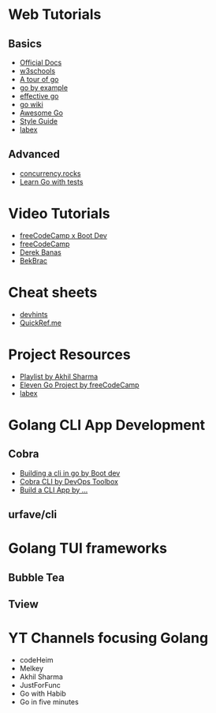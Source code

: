 # Web Tutorials

## Basics

- [Official Docs](https://go.dev/learn/)
- [w3schools](https://w3schools.com/go)
- [A tour of go](https://tour.go.dev/welcome/1)
- [go by example](https://gobyexample.com/)
- [effective go](https://go.dev/doc/effective_go)
- [go wiki](https://github.com/golang/go/wiki/)
- [Awesome Go](https://awesome-go.com/)
- [Style Guide](https://github.com/golang/go/wiki/CodeReviewComments)
- [labex](https://labex.io/learn/go)

## Advanced

- [concurrency.rocks](https://www.concurrency.rocks/)
- [Learn Go with tests](https://quii.gitbook.io/learn-go-with-tests)

# Video Tutorials

- [freeCodeCamp x Boot Dev](https://youtu.be/un6ZyFkqFKo?si=F6f5OWvuxSnOMmS-)
- [freeCodeCamp](https://youtu.be/YS4e4q9oBaU?si=NJ-ExNw7XkPaq-8h)
- [Derek Banas](https://youtu.be/YzLrWHZa-Kc?si=za2_HM1wIagiWdzr)
- [BekBrac](https://youtu.be/lbPThhcfn10?si=LucQZtSomHsdECzR)

# Cheat sheets

- [devhints](https://devhints.io/go)
- [QuickRef.me](https://quickref.me/go.html)

# Project Resources

- [Playlist by Akhil Sharma](https://youtube.com/playlist?list=PL5dTjWUk_cPYztKD7WxVFluHvpBNM28N9&si=ETUtVKcn16Ya6maA)
- [Eleven Go Project by freeCodeCamp](https://youtu.be/jFfo23yIWac?si=_Y6dWmkBEaVUAFJi)
- [labex](https://labex.io/projects/category/go)

# Golang CLI App Development

## Cobra

- [Building a cli in go by Boot dev](https://youtu.be/8yrmAGcCnKg?si=AgBUUT_XSLiyZCKC)
- [Cobra CLI by DevOps Toolbox](https://youtu.be/44MMeT39eG4?si=0qG_Wjau5_7lZwDV)
- [Build a CLI App by ...](https://youtu.be/LT_QILmp9jA?si=SBVr2sMn3owty25G)

## urfave/cli

# Golang TUI frameworks

## Bubble Tea

## Tview

# YT Channels focusing Golang

- codeHeim
- Melkey
- Akhil Sharma
- JustForFunc
- Go with Habib
- Go in five minutes

